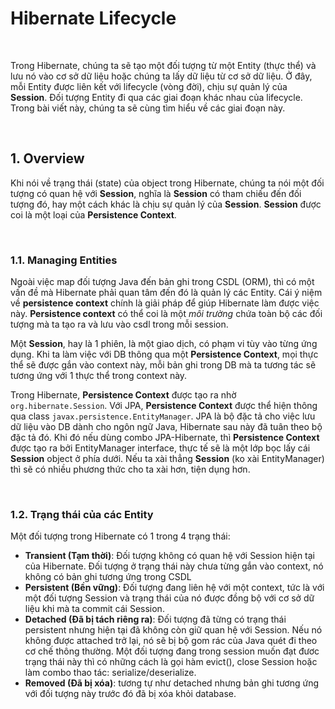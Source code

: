 # Hibernate Lifecycle

<br />

Trong Hibernate, chúng ta sẽ tạo một đối tượng từ một Entity (thực thể) và lưu nó vào cơ sở dữ liệu hoặc chúng ta lấy dữ liệu từ cơ sở dữ liệu. Ở đây, mỗi Entity được liên kết với lifecycle (vòng đời), chịu sự quản lý của __Session__. Đối tượng Entity đi qua các giai đoạn khác nhau của lifecycle. Trong bài viết này, chúng ta sẽ cùng tìm hiểu về các giai đoạn này.

<br />

## 1. Overview

Khi nói về trạng thái (state) của object trong Hibernate, chúng ta nói một đối tượng có quan hệ với __Session__, nghĩa là __Session__ có tham chiếu đến đối tượng đó, hay một cách khác là chịu sự quản lý của __Session__. __Session__ được coi là một loại của __Persistence Context__.

<br />

### 1.1. Managing Entities

Ngoài việc map đối tượng Java đến bản ghi trong CSDL (ORM), thì có một vấn đề mà Hibernate phải quan tâm đến đó là quản lý các Entity. Cái ý niệm về __persistence context__ chính là giải pháp để giúp Hibernate làm được việc này. __Persistence context__ có thể coi là một _môi trường_ chứa toàn bộ các đối tượng mà ta tạo ra và lưu vào csdl trong mỗi session.

Một __Session__, hay là 1 phiên, là một giao dịch, có phạm vi tùy vào từng ứng dụng. Khi ta làm việc với DB thông qua một __Persistence Context__, mọi thực thể sẽ được gắn vào context này, mỗi bản ghi trong DB mà ta tương tác sẽ tương ứng với 1 thực thể trong context này.

Trong Hibernate, __Persistence Context__ được tạo ra nhờ `org.hibernate.Session`. Với JPA, __Persistence Context__ được thể hiện thông qua class `javax.persistence.EntityManager`. JPA là bộ đặc tả cho việc lưu dữ liệu vào DB dành cho ngôn ngữ Java, Hibernate sau này đã tuân theo bộ đặc tả đó. Khi đó nếu dùng combo JPA-Hibernate, thì __Persistence Context__ được tạo ra bởi EntityManager interface, thực tế sẽ là một lớp bọc lấy cái __Session__ object ở phía dưới. Nếu ta xài thẳng __Session__ (ko xài EntityManager) thì sẽ có nhiều phương thức cho ta xài hơn, tiện dụng hơn.

<br />

### 1.2. Trạng thái của các Entity

Một đối tượng trong Hibernate có 1 trong 4 trạng thái:
- __Transient (Tạm thời)__: Đối tượng không có quan hệ với Session hiện tại của Hibernate. Đối tượng ở trạng thái này chưa từng gắn vào context, nó không có bản ghi tương ứng trong CSDL
- __Persistent (Bền vững)__: Đối tượng đang liên hệ với một context, tức là với một đối tượng Session và trạng thái của nó được đồng bộ với cơ sở dữ liệu khi mà ta commit cái Session.
- __Detached (Đã bị tách riêng ra)__: Đối tượng đã từng có trạng thái persistent nhưng hiện tại đã không còn giữ quan hệ với Session. Nếu nó không được attached trở lại, nó sẽ bị bộ gom rác của Java quét đi theo cơ chế thông thường. Một đối tượng đang trong session muốn đạt đươc trạng thái này thì có những cách là gọi hàm evict(), close Session hoặc làm combo thao tác: serialize/deserialize.
- __Removed (Đã bị xóa)__: tương tự như detached nhưng bản ghi tương ứng với đối tượng này trước đó đã bị xóa khỏi database.

<br />
